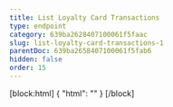 ```yaml
---
title: List Loyalty Card Transactions
type: endpoint
category: 639ba2628407100061f5faac
slug: list-loyalty-card-transactions-1
parentDoc: 639ba2658407100061f5fab6
hidden: false
order: 15
---
```

[block:html]
{
  "html": "<style>\n.LanguagePicker-divider { \n  display: none; }\n</style>"
}
[/block]